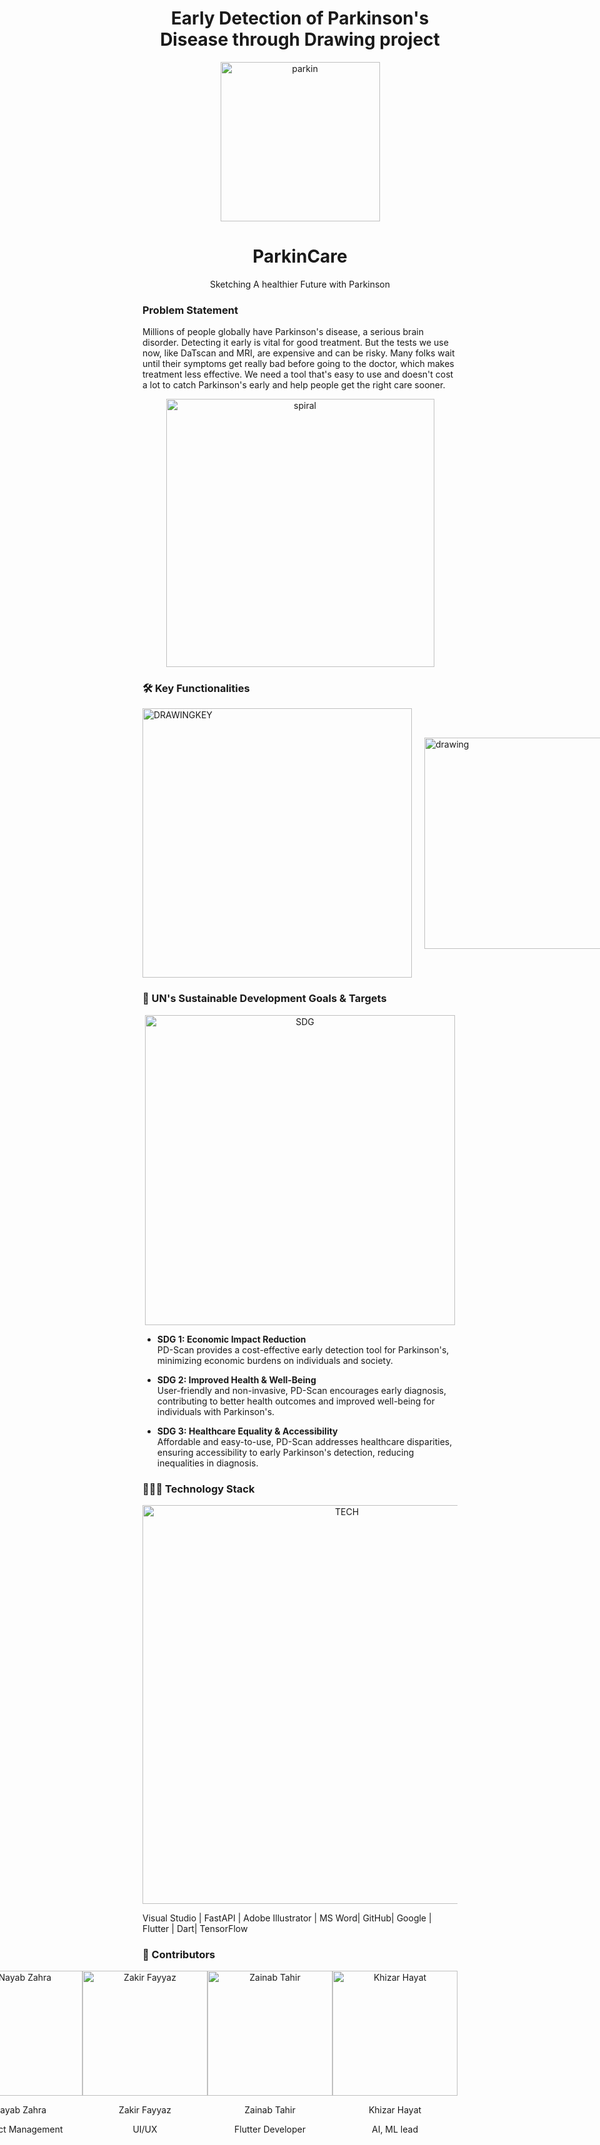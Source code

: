<h1 align="center">Early Detection of Parkinson's Disease through Drawing project</h1>
<p align="center">
  <img width="255" alt="parkin" src="https://github.com/GDSC-cuiatd/team_khizar/assets/144155704/81649775-633a-4935-b6a4-bb7c17e4040c">
</p>

<h1 align="center">ParkinCare</h1>

<p align="center">
Sketching A healthier Future with Parkinson
</p>

### Problem Statement

Millions of people globally have Parkinson's disease, a serious brain disorder. Detecting it early is vital for good treatment. But the tests we use now, like DaTscan and MRI, are expensive and can be risky. Many folks wait until their symptoms get really bad before going to the doctor, which makes treatment less effective. We need a tool that's easy to use and doesn't cost a lot to catch Parkinson's early and help people get the right care sooner.

<p align="center">
  <img width="429" alt="spiral" src="https://github.com/GDSC-cuiatd/team_khizar/assets/144155704/bab01ed6-36c1-4724-a609-04945e0844ac">
</p>


### 🛠️ Key Functionalities
<div style="display: flex; justify-content: space-between; align-items: center;">
  <img width="431" alt="DRAWINGKEY" src="https://github.com/GDSC-cuiatd/team_khizar/assets/144155704/3eb4c7c1-f20e-4d99-b4cd-19db60c6e0ff">
  <img width="338" alt="drawing" src="https://github.com/GDSC-cuiatd/team_khizar/assets/144155704/ea1a1fc1-37cf-4c3b-9689-eef094ae1352" style="margin-left: 20px;">
</div>

### 🎯 UN's Sustainable Development Goals & Targets
<p align="center"><img width="496" alt="SDG" src="https://github.com/GDSC-cuiatd/team_khizar/assets/144155704/3cb6da0c-4636-4300-b801-da14e135437b"></p>

- **SDG 1: Economic Impact Reduction**  
PD-Scan provides a cost-effective early detection tool for Parkinson's, minimizing economic burdens on individuals and society.

- **SDG 2: Improved Health & Well-Being**  
User-friendly and non-invasive, PD-Scan encourages early diagnosis, contributing to better health outcomes and improved well-being for individuals with Parkinson's.

- **SDG 3: Healthcare Equality & Accessibility**  
Affordable and easy-to-use, PD-Scan addresses healthcare disparities, ensuring accessibility to early Parkinson's detection, reducing inequalities in diagnosis.

### 👨🏻‍💻 Technology Stack
<p align="center"><img width="638" alt="TECH" src="https://github.com/GDSC-cuiatd/team_khizar/assets/144155704/8e7e966d-361c-4f5b-ad6c-9ac71aefb18d"></p>

Visual Studio | FastAPI | Adobe Illustrator | MS Word| GitHub| Google | Flutter | Dart| TensorFlow

### 👥 Contributors
<div style="display: flex; flex-direction: row-reverse;">
  <div style="text-align: center;">
    <img width="200" alt="Khizar Hayat" src="https://github.com/GDSC-cuiatd/team_khizar/assets/144155704/1b866708-bac6-4b86-b5f0-456086cb4aaa">
    <p>Khizar Hayat</p>
    <p>AI, ML lead</p>
  </div>
  <div style="text-align: center;">
    <img width="200" alt="Zainab Tahir" src="https://github.com/GDSC-cuiatd/team_khizar/assets/144155704/2e420e46-fd24-4c45-8584-e20c6dff0c1f">
    <p>Zainab Tahir</p>
    <p>Flutter Developer</p>
  </div>
  <div style="text-align: center;">
    <img width="200" alt="Zakir Fayyaz" src="https://github.com/GDSC-cuiatd/team_khizar/assets/144155704/07e644fe-57ac-4912-9939-517d25517f03">
    <p>Zakir Fayyaz</p>
    <p>UI/UX</p>
  </div>
  <div style="text-align: center;">
    <img width="200" alt="Nayab Zahra" src="https://github.com/GDSC-cuiatd/team_khizar/assets/144155704/92119ec5-11ee-48f3-a66b-52d6ad67b8e2">
    <p>Nayab Zahra</p>
    <p>Project Management</p>
  </div>
</div>
